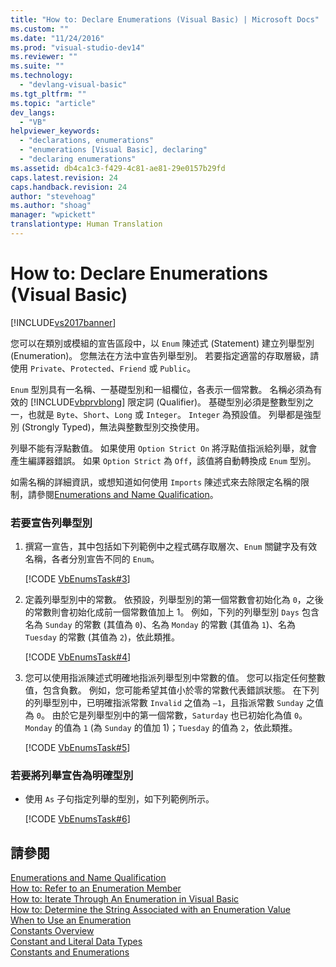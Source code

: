```yaml
---
title: "How to: Declare Enumerations (Visual Basic) | Microsoft Docs"
ms.custom: ""
ms.date: "11/24/2016"
ms.prod: "visual-studio-dev14"
ms.reviewer: ""
ms.suite: ""
ms.technology: 
  - "devlang-visual-basic"
ms.tgt_pltfrm: ""
ms.topic: "article"
dev_langs: 
  - "VB"
helpviewer_keywords: 
  - "declarations, enumerations"
  - "enumerations [Visual Basic], declaring"
  - "declaring enumerations"
ms.assetid: db4ca1c3-f429-4c81-ae81-29e0157b29fd
caps.latest.revision: 24
caps.handback.revision: 24
author: "stevehoag"
ms.author: "shoag"
manager: "wpickett"
translationtype: Human Translation
---
```

# How to: Declare Enumerations (Visual Basic)
[!INCLUDE[vs2017banner](../../../../csharp/includes/vs2017banner.md)]

您可以在類別或模組的宣告區段中，以 `Enum` 陳述式 \(Statement\) 建立列舉型別 \(Enumeration\)。  您無法在方法中宣告列舉型別。  若要指定適當的存取層級，請使用 `Private`、`Protected`、`Friend` 或 `Public`。  
  
 `Enum` 型別具有一名稱、一基礎型別和一組欄位，各表示一個常數。  名稱必須為有效的 [!INCLUDE[vbprvblong](../../../../visual-basic/developing-apps/customizing-extending-my/includes/vbprvblong_md.md)] 限定詞 \(Qualifier\)。  基礎型別必須是整數型別之一，也就是 `Byte`、`Short`、`Long` 或 `Integer`。  `Integer` 為預設值。  列舉都是強型別 \(Strongly Typed\)，無法與整數型別交換使用。  
  
 列舉不能有浮點數值。  如果使用 `Option Strict On` 將浮點值指派給列舉，就會產生編譯器錯誤。  如果 `Option Strict` 為 `Off`，該值將自動轉換成 `Enum` 型別。  
  
 如需名稱的詳細資訊，或想知道如何使用 `Imports` 陳述式來去除限定名稱的限制，請參閱[Enumerations and Name Qualification](../../../../visual-basic/programming-guide/language-features/constants-enums/enumerations-and-name-qualification.md)。  
  
### 若要宣告列舉型別  
  
1.  撰寫一宣告，其中包括如下列範例中之程式碼存取層次、`Enum` 關鍵字及有效名稱，各者分別宣告不同的 `Enum`。  
  
     [!CODE [VbEnumsTask#3](../CodeSnippet/VS_Snippets_VBCSharp/VbEnumsTask#3)]  
  
2.  定義列舉型別中的常數。  依預設，列舉型別的第一個常數會初始化為 `0`，之後的常數則會初始化成前一個常數值加上 1。  例如，下列的列舉型別 `Days` 包含名為 `Sunday` 的常數 \(其值為 `0`\)、名為 `Monday` 的常數 \(其值為 `1`\)、名為 `Tuesday` 的常數 \(其值為 `2`\)，依此類推。  
  
     [!CODE [VbEnumsTask#4](../CodeSnippet/VS_Snippets_VBCSharp/VbEnumsTask#4)]  
  
3.  您可以使用指派陳述式明確地指派列舉型別中常數的值。  您可以指定任何整數值，包含負數。  例如，您可能希望其值小於零的常數代表錯誤狀態。  在下列的列舉型別中，已明確指派常數 `Invalid` 之值為 `–1`，且指派常數 `Sunday` 之值為 `0`。  由於它是列舉型別中的第一個常數，`Saturday` 也已初始化為值 `0`。  `Monday` 的值為 `1` \(為 `Sunday` 的值加 1\)；`Tuesday` 的值為 `2`，依此類推。  
  
     [!CODE [VbEnumsTask#5](../CodeSnippet/VS_Snippets_VBCSharp/VbEnumsTask#5)]  
  
### 若要將列舉宣告為明確型別  
  
-   使用 `As` 子句指定列舉的型別，如下列範例所示。  
  
     [!CODE [VbEnumsTask#6](../CodeSnippet/VS_Snippets_VBCSharp/VbEnumsTask#6)]  
  
## 請參閱  
 [Enumerations and Name Qualification](../../../../visual-basic/programming-guide/language-features/constants-enums/enumerations-and-name-qualification.md)   
 [How to: Refer to an Enumeration Member](../../../../visual-basic/programming-guide/language-features/constants-enums/how-to-refer-to-an-enumeration-member.md)   
 [How to: Iterate Through An Enumeration in Visual Basic](../../../../visual-basic/programming-guide/language-features/constants-enums/how-to-iterate-through-an-enumeration.md)   
 [How to: Determine the String Associated with an Enumeration Value](../../../../visual-basic/programming-guide/language-features/constants-enums/how-to-determine-the-string-associated-with-an-enumeration-value.md)   
 [When to Use an Enumeration](../../../../visual-basic/programming-guide/language-features/constants-enums/when-to-use-an-enumeration.md)   
 [Constants Overview](../../../../visual-basic/programming-guide/language-features/constants-enums/constants-overview.md)   
 [Constant and Literal Data Types](../../../../visual-basic/programming-guide/language-features/constants-enums/constant-and-literal-data-types.md)   
 [Constants and Enumerations](../../../../visual-basic/language-reference/constants-and-enumerations.md)